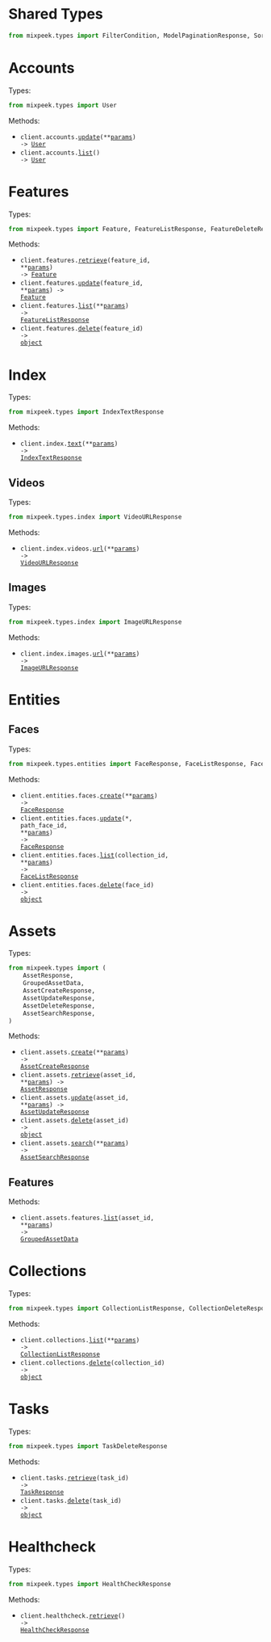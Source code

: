 # Shared Types

```python
from mixpeek.types import FilterCondition, ModelPaginationResponse, SortOption, TaskResponse
```

# Accounts

Types:

```python
from mixpeek.types import User
```

Methods:

- <code title="put /accounts/">client.accounts.<a href="./src/mixpeek/resources/accounts.py">update</a>(\*\*<a href="src/mixpeek/types/account_update_params.py">params</a>) -> <a href="./src/mixpeek/types/user.py">User</a></code>
- <code title="get /accounts/">client.accounts.<a href="./src/mixpeek/resources/accounts.py">list</a>() -> <a href="./src/mixpeek/types/user.py">User</a></code>

# Features

Types:

```python
from mixpeek.types import Feature, FeatureListResponse, FeatureDeleteResponse
```

Methods:

- <code title="get /features/{feature_id}">client.features.<a href="./src/mixpeek/resources/features/features.py">retrieve</a>(feature_id, \*\*<a href="src/mixpeek/types/feature_retrieve_params.py">params</a>) -> <a href="./src/mixpeek/types/feature.py">Feature</a></code>
- <code title="put /features/{feature_id}">client.features.<a href="./src/mixpeek/resources/features/features.py">update</a>(feature_id, \*\*<a href="src/mixpeek/types/feature_update_params.py">params</a>) -> <a href="./src/mixpeek/types/feature.py">Feature</a></code>
- <code title="post /features">client.features.<a href="./src/mixpeek/resources/features/features.py">list</a>(\*\*<a href="src/mixpeek/types/feature_list_params.py">params</a>) -> <a href="./src/mixpeek/types/feature_list_response.py">FeatureListResponse</a></code>
- <code title="delete /features/{feature_id}">client.features.<a href="./src/mixpeek/resources/features/features.py">delete</a>(feature_id) -> <a href="./src/mixpeek/types/feature_delete_response.py">object</a></code>

# Index

Types:

```python
from mixpeek.types import IndexTextResponse
```

Methods:

- <code title="post /index/text">client.index.<a href="./src/mixpeek/resources/index/index.py">text</a>(\*\*<a href="src/mixpeek/types/index_text_params.py">params</a>) -> <a href="./src/mixpeek/types/index_text_response.py">IndexTextResponse</a></code>

## Videos

Types:

```python
from mixpeek.types.index import VideoURLResponse
```

Methods:

- <code title="post /index/videos/url">client.index.videos.<a href="./src/mixpeek/resources/index/videos.py">url</a>(\*\*<a href="src/mixpeek/types/index/video_url_params.py">params</a>) -> <a href="./src/mixpeek/types/index/video_url_response.py">VideoURLResponse</a></code>

## Images

Types:

```python
from mixpeek.types.index import ImageURLResponse
```

Methods:

- <code title="post /index/images/url">client.index.images.<a href="./src/mixpeek/resources/index/images.py">url</a>(\*\*<a href="src/mixpeek/types/index/image_url_params.py">params</a>) -> <a href="./src/mixpeek/types/index/image_url_response.py">ImageURLResponse</a></code>

# Entities

## Faces

Types:

```python
from mixpeek.types.entities import FaceResponse, FaceListResponse, FaceDeleteResponse
```

Methods:

- <code title="post /entities/faces">client.entities.faces.<a href="./src/mixpeek/resources/entities/faces.py">create</a>(\*\*<a href="src/mixpeek/types/entities/face_create_params.py">params</a>) -> <a href="./src/mixpeek/types/entities/face_response.py">FaceResponse</a></code>
- <code title="patch /entities/faces/{face_id}">client.entities.faces.<a href="./src/mixpeek/resources/entities/faces.py">update</a>(\*, path_face_id, \*\*<a href="src/mixpeek/types/entities/face_update_params.py">params</a>) -> <a href="./src/mixpeek/types/entities/face_response.py">FaceResponse</a></code>
- <code title="get /entities/faces/{collection_id}">client.entities.faces.<a href="./src/mixpeek/resources/entities/faces.py">list</a>(collection_id, \*\*<a href="src/mixpeek/types/entities/face_list_params.py">params</a>) -> <a href="./src/mixpeek/types/entities/face_list_response.py">FaceListResponse</a></code>
- <code title="delete /entities/faces/{face_id}">client.entities.faces.<a href="./src/mixpeek/resources/entities/faces.py">delete</a>(face_id) -> <a href="./src/mixpeek/types/entities/face_delete_response.py">object</a></code>

# Assets

Types:

```python
from mixpeek.types import (
    AssetResponse,
    GroupedAssetData,
    AssetCreateResponse,
    AssetUpdateResponse,
    AssetDeleteResponse,
    AssetSearchResponse,
)
```

Methods:

- <code title="post /assets">client.assets.<a href="./src/mixpeek/resources/assets/assets.py">create</a>(\*\*<a href="src/mixpeek/types/asset_create_params.py">params</a>) -> <a href="./src/mixpeek/types/asset_create_response.py">AssetCreateResponse</a></code>
- <code title="get /assets/{asset_id}">client.assets.<a href="./src/mixpeek/resources/assets/assets.py">retrieve</a>(asset_id, \*\*<a href="src/mixpeek/types/asset_retrieve_params.py">params</a>) -> <a href="./src/mixpeek/types/asset_response.py">AssetResponse</a></code>
- <code title="patch /assets/{asset_id}">client.assets.<a href="./src/mixpeek/resources/assets/assets.py">update</a>(asset_id, \*\*<a href="src/mixpeek/types/asset_update_params.py">params</a>) -> <a href="./src/mixpeek/types/asset_update_response.py">AssetUpdateResponse</a></code>
- <code title="delete /assets/{asset_id}">client.assets.<a href="./src/mixpeek/resources/assets/assets.py">delete</a>(asset_id) -> <a href="./src/mixpeek/types/asset_delete_response.py">object</a></code>
- <code title="post /assets/search">client.assets.<a href="./src/mixpeek/resources/assets/assets.py">search</a>(\*\*<a href="src/mixpeek/types/asset_search_params.py">params</a>) -> <a href="./src/mixpeek/types/asset_search_response.py">AssetSearchResponse</a></code>

## Features

Methods:

- <code title="get /assets/{asset_id}/features">client.assets.features.<a href="./src/mixpeek/resources/assets/features.py">list</a>(asset_id, \*\*<a href="src/mixpeek/types/assets/feature_list_params.py">params</a>) -> <a href="./src/mixpeek/types/grouped_asset_data.py">GroupedAssetData</a></code>

# Collections

Types:

```python
from mixpeek.types import CollectionListResponse, CollectionDeleteResponse
```

Methods:

- <code title="get /collections">client.collections.<a href="./src/mixpeek/resources/collections.py">list</a>(\*\*<a href="src/mixpeek/types/collection_list_params.py">params</a>) -> <a href="./src/mixpeek/types/collection_list_response.py">CollectionListResponse</a></code>
- <code title="delete /collections/{collection_id}">client.collections.<a href="./src/mixpeek/resources/collections.py">delete</a>(collection_id) -> <a href="./src/mixpeek/types/collection_delete_response.py">object</a></code>

# Tasks

Types:

```python
from mixpeek.types import TaskDeleteResponse
```

Methods:

- <code title="get /tasks/{task_id}">client.tasks.<a href="./src/mixpeek/resources/tasks.py">retrieve</a>(task_id) -> <a href="./src/mixpeek/types/shared/task_response.py">TaskResponse</a></code>
- <code title="delete /tasks/{task_id}">client.tasks.<a href="./src/mixpeek/resources/tasks.py">delete</a>(task_id) -> <a href="./src/mixpeek/types/task_delete_response.py">object</a></code>

# Healthcheck

Types:

```python
from mixpeek.types import HealthCheckResponse
```

Methods:

- <code title="get /healthcheck">client.healthcheck.<a href="./src/mixpeek/resources/healthcheck.py">retrieve</a>() -> <a href="./src/mixpeek/types/health_check_response.py">HealthCheckResponse</a></code>
